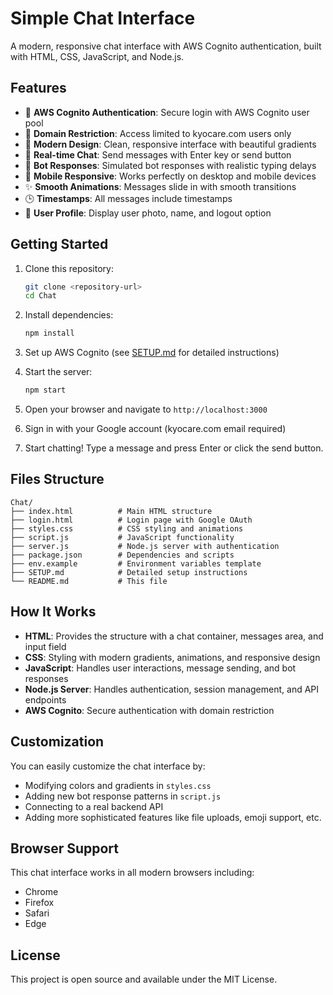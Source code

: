 # Simple Chat Interface

A modern, responsive chat interface with AWS Cognito authentication, built with HTML, CSS, JavaScript, and Node.js.

## Features

- 🔐 **AWS Cognito Authentication**: Secure login with AWS Cognito user pool
- 🏢 **Domain Restriction**: Access limited to kyocare.com users only
- 🎨 **Modern Design**: Clean, responsive interface with beautiful gradients
- 💬 **Real-time Chat**: Send messages with Enter key or send button
- 🤖 **Bot Responses**: Simulated bot responses with realistic typing delays
- 📱 **Mobile Responsive**: Works perfectly on desktop and mobile devices
- ✨ **Smooth Animations**: Messages slide in with smooth transitions
- 🕒 **Timestamps**: All messages include timestamps
- 👤 **User Profile**: Display user photo, name, and logout option

## Getting Started

1. Clone this repository:
   ```bash
   git clone <repository-url>
   cd Chat
   ```

2. Install dependencies:
   ```bash
   npm install
   ```

3. Set up AWS Cognito (see [SETUP.md](SETUP.md) for detailed instructions)

4. Start the server:
   ```bash
   npm start
   ```

5. Open your browser and navigate to `http://localhost:3000`

6. Sign in with your Google account (kyocare.com email required)

7. Start chatting! Type a message and press Enter or click the send button.

## Files Structure

```
Chat/
├── index.html          # Main HTML structure
├── login.html          # Login page with Google OAuth
├── styles.css          # CSS styling and animations
├── script.js           # JavaScript functionality
├── server.js           # Node.js server with authentication
├── package.json        # Dependencies and scripts
├── env.example         # Environment variables template
├── SETUP.md            # Detailed setup instructions
└── README.md           # This file
```

## How It Works

- **HTML**: Provides the structure with a chat container, messages area, and input field
- **CSS**: Styling with modern gradients, animations, and responsive design
- **JavaScript**: Handles user interactions, message sending, and bot responses
- **Node.js Server**: Handles authentication, session management, and API endpoints
- **AWS Cognito**: Secure authentication with domain restriction

## Customization

You can easily customize the chat interface by:

- Modifying colors and gradients in `styles.css`
- Adding new bot response patterns in `script.js`
- Connecting to a real backend API
- Adding more sophisticated features like file uploads, emoji support, etc.

## Browser Support

This chat interface works in all modern browsers including:
- Chrome
- Firefox
- Safari
- Edge

## License

This project is open source and available under the MIT License.
